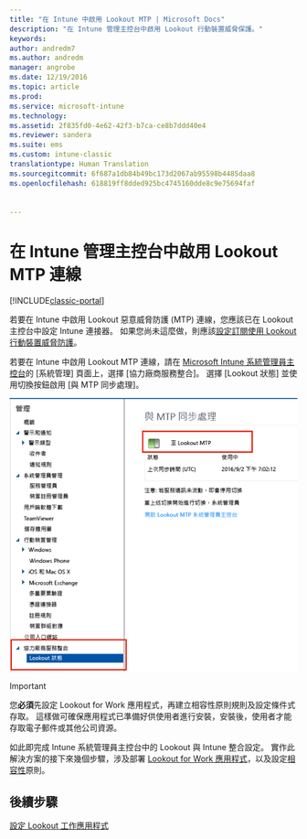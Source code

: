 ```yaml
---
title: "在 Intune 中啟用 Lookout MTP | Microsoft Docs"
description: "在 Intune 管理主控台中啟用 Lookout 行動裝置威脅保護。"
keywords: 
author: andredm7
ms.author: andredm
manager: angrobe
ms.date: 12/19/2016
ms.topic: article
ms.prod: 
ms.service: microsoft-intune
ms.technology: 
ms.assetid: 2f835fd0-4e62-42f3-b7ca-ce8b7ddd40e4
ms.reviewer: sandera
ms.suite: ems
ms.custom: intune-classic
translationtype: Human Translation
ms.sourcegitcommit: 6f687a1db84b49bc173d2067ab95598b4485daa8
ms.openlocfilehash: 618819ff8dded925bc4745160dde8c9e75694faf


---
```


# <a name="enable-lookout-mtp-connection-in-the-intune-admin-console"></a>在 Intune 管理主控台中啟用 Lookout MTP 連線

[!INCLUDE[classic-portal](../includes/classic-portal.md)]

若要在 Intune 中啟用 Lookout 惡意威脅防護 (MTP) 連線，您應該已在 Lookout 主控台中設定 Intune 連接器。  如果您尚未這麼做，則應該[設定訂閱使用 Lookout 行動裝置威脅防護](set-up-your-subscription-with-lookout-mtp.md)。

若要在 Intune 中啟用 Lookout MTP 連線，請在 [Microsoft Intune 系統管理員主控台](https://manage.microsoft.com)的 [系統管理] 頁面上，選擇 [協力廠商服務整合]。 選擇 [Lookout 狀態] 並使用切換按鈕啟用 [與 MTP 同步處理]。

![醒目提示啟用切換按鈕之 Lookout 同步處理頁面的螢幕擷取畫面](../media/mtp/lookout-intune-synchronization.png)

>[!IMPORTANT]
> 您**必須**先設定 Lookout for Work 應用程式，再建立相容性原則規則及設定條件式存取。 這樣做可確保應用程式已準備好供使用者進行安裝，安裝後，使用者才能存取電子郵件或其他公司資源。

如此即完成 Intune 系統管理員主控台中的 Lookout 與 Intune 整合設定。  實作此解決方案的接下來幾個步驟，涉及部署 [Lookout for Work 應用程式](https://docs.microsoft.com/intune/deploy-use/device-threat-protection-apps)，以及設定[相容性](https://docs.microsoft.com/intune/deploy-use/device-threat-protection-policy)原則。


## <a name="next-steps"></a>後續步驟
[設定 Lookout 工作應用程式](https://docs.microsoft.com/intune/deploy-use/device-threat-protection-apps)



<!--HONumber=Feb17_HO4-->


